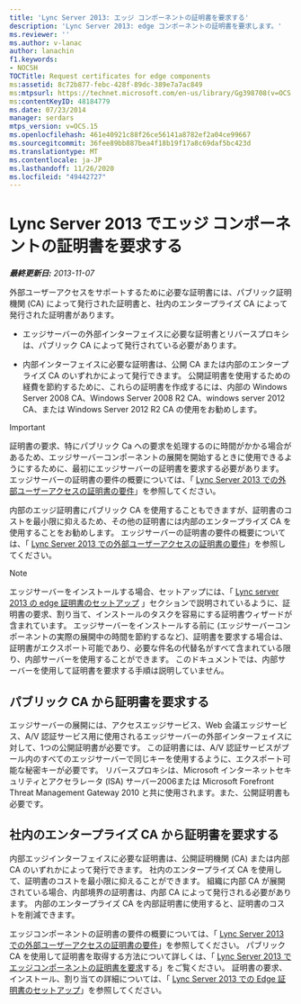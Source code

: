 ```yaml
---
title: 'Lync Server 2013: エッジ コンポーネントの証明書を要求する'
description: 'Lync Server 2013: edge コンポーネントの証明書を要求します。'
ms.reviewer: ''
ms.author: v-lanac
author: lanachin
f1.keywords:
- NOCSH
TOCTitle: Request certificates for edge components
ms:assetid: 8c72b877-febc-428f-89dc-389e7a7ac849
ms:mtpsurl: https://technet.microsoft.com/en-us/library/Gg398708(v=OCS.15)
ms:contentKeyID: 48184779
ms.date: 07/23/2014
manager: serdars
mtps_version: v=OCS.15
ms.openlocfilehash: 461e40921c88f26ce56141a8782ef2a04ce99667
ms.sourcegitcommit: 36fee89bb887bea4f18b19f17a8c69daf5bc423d
ms.translationtype: MT
ms.contentlocale: ja-JP
ms.lasthandoff: 11/26/2020
ms.locfileid: "49442727"
---
```

# <a name="request-certificates-for-edge-components-in-lync-server-2013"></a>Lync Server 2013 でエッジ コンポーネントの証明書を要求する

<div data-xmlns="http://www.w3.org/1999/xhtml">

<div class="topic" data-xmlns="http://www.w3.org/1999/xhtml" data-msxsl="urn:schemas-microsoft-com:xslt" data-cs="https://msdn.microsoft.com/">

<div data-asp="https://msdn2.microsoft.com/asp">



</div>

<div id="mainSection">

<div id="mainBody">

<span> </span>

_**最終更新日:** 2013-11-07_

外部ユーザーアクセスをサポートするために必要な証明書には、パブリック証明機関 (CA) によって発行された証明書と、社内のエンタープライズ CA によって発行された証明書があります。

  - エッジサーバーの外部インターフェイスに必要な証明書とリバースプロキシは、パブリック CA によって発行されている必要があります。

  - 内部インターフェイスに必要な証明書は、公開 CA または内部のエンタープライズ CA のいずれかによって発行できます。 公開証明書を使用するための経費を節約するために、これらの証明書を作成するには、内部の Windows Server 2008 CA、Windows Server 2008 R2 CA、windows server 2012 CA、または Windows Server 2012 R2 CA の使用をお勧めします。

<div>


> [!IMPORTANT]  
> 証明書の要求、特にパブリック Ca への要求を処理するのに時間がかかる場合があるため、エッジサーバーコンポーネントの展開を開始するときに使用できるようにするために、最初にエッジサーバーの証明書を要求する必要があります。 エッジサーバーの証明書の要件の概要については、「 <A href="lync-server-2013-certificate-requirements-for-external-user-access.md">Lync Server 2013 での外部ユーザーアクセスの証明書の要件</A>」を参照してください。



</div>

内部のエッジ証明書にパブリック CA を使用することもできますが、証明書のコストを最小限に抑えるため、その他の証明書には内部のエンタープライズ CA を使用することをお勧めします。 エッジサーバーの証明書の要件の概要については、「 [Lync Server 2013 での外部ユーザーアクセスの証明書の要件](lync-server-2013-certificate-requirements-for-external-user-access.md)」を参照してください。

<div>


> [!NOTE]  
> エッジサーバーをインストールする場合、セットアップには、「 <A href="lync-server-2013-set-up-edge-certificates.md">Lync server 2013 の edge 証明書のセットアップ</A> 」セクションで説明されているように、証明書の要求、割り当て、インストールのタスクを容易にする証明書ウィザードが含まれています。 エッジサーバーをインストールする前に (エッジサーバーコンポーネントの実際の展開中の時間を節約するなど)、証明書を要求する場合は、証明書がエクスポート可能であり、必要な件名の代替名がすべて含まれている限り、内部サーバーを使用することができます。 このドキュメントでは、内部サーバーを使用して証明書を要求する手順は説明していません。



</div>

<div>

## <a name="request-certificates-from-a-public-ca"></a>パブリック CA から証明書を要求する

エッジサーバーの展開には、アクセスエッジサービス、Web 会議エッジサービス、A/V 認証サービス用に使用されるエッジサーバーの外部インターフェイスに対して、1つの公開証明書が必要です。 この証明書には、A/V 認証サービスがプール内のすべてのエッジサーバーで同じキーを使用するように、エクスポート可能な秘密キーが必要です。 リバースプロキシは、Microsoft インターネットセキュリティとアクセラレータ (ISA) サーバー2006または Microsoft Forefront Threat Management Gateway 2010 と共に使用されます。また、公開証明書も必要です。

</div>

<div>

## <a name="request-certificates-from-an-internal-enterprise-ca"></a>社内のエンタープライズ CA から証明書を要求する

内部エッジインターフェイスに必要な証明書は、公開証明機関 (CA) または内部 CA のいずれかによって発行できます。 社内のエンタープライズ CA を使用して、証明書のコストを最小限に抑えることができます。 組織に内部 CA が展開されている場合、内部境界の証明書は、内部 CA によって発行される必要があります。 内部のエンタープライズ CA を内部証明書に使用すると、証明書のコストを削減できます。

エッジコンポーネントの証明書の要件の概要については、「 [Lync Server 2013 での外部ユーザーアクセスの証明書の要件](lync-server-2013-certificate-requirements-for-external-user-access.md)」を参照してください。 パブリック CA を使用して証明書を取得する方法について詳しくは、「 [Lync Server 2013 でエッジコンポーネントの証明書を要求](lync-server-2013-request-certificates-for-edge-components.md)する」をご覧ください。 証明書の要求、インストール、割り当ての詳細については、「 [Lync Server 2013 での Edge 証明書のセットアップ](lync-server-2013-set-up-edge-certificates.md)」を参照してください。

</div>

</div>

<span> </span>

</div>

</div>

</div>

